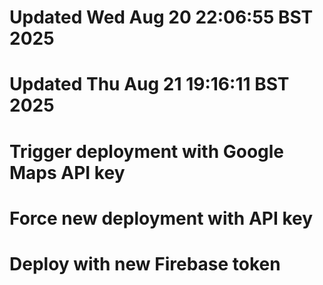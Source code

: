 # Updated Wed Aug 20 22:06:55 BST 2025
# Updated Thu Aug 21 19:16:11 BST 2025
# Trigger deployment with Google Maps API key
# Force new deployment with API key
# Deploy with new Firebase token
